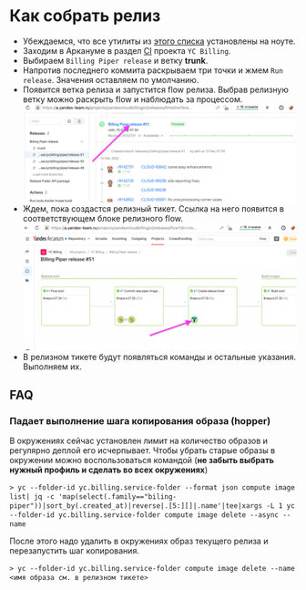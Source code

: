 # Как собрать релиз

- Убеждаемся, что все утилиты из [этого списка](https://a.yandex-team.ru/arc_vcs/cloud/billing/go/deploy/terraform/Readme.md) установлены на ноуте.
- Заходим в Аркануме в раздел [CI](https://a.yandex-team.ru/projects/yandexcloudbilling/ci) проекта `YC Billing`.
- Выбираем `Billing Piper release` и ветку **trunk**.
- Напротив последнего коммита раскрываем три точки и жмем `Run release`. Значения оставляем по умолчанию.
- Появится ветка релиза и запустится flow релиза. Выбрав релизную ветку можно раскрыть flow и наблюдать за процессом.
  ![](_assets/release-flow-link.png)
- Ждем, пока создастся релизный тикет. Ссылка на него появится в соответствующем блоке релизного flow.
  ![](_assets/release-flow-ticket.png)
- В релизном тикете будут появляться команды и остальные указания. Выполняем их.

## FAQ

### Падает выполнение шага копирования образа (hopper)

В окружениях сейчас установлен лимит на количество образов и регулярно деплой его исчерпывает.
Чтобы убрать старые образы в окружении можно воспользоваться командой (**не забыть выбрать нужный профиль и сделать во всех окружениях**)

```(bash)
> yc --folder-id yc.billing.service-folder --format json compute image list| jq -c 'map(select(.family=="biling-piper"))|sort_by(.created_at)|reverse|.[5:][]|.name'|tee|xargs -L 1 yc --folder-id yc.billing.service-folder compute image delete --async --name
```

После этого надо удалить в окружениях образ текущего релиза и перезапустить шаг копирования.
```(bash)
> yc --folder-id yc.billing.service-folder compute image delete --name <имя образа см. в релизном тикете>
```
